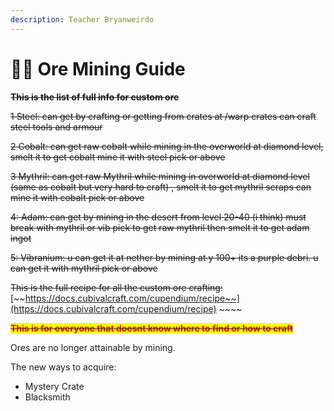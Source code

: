 ```yaml
---
description: Teacher Bryanweirdo
---
```


# 👨🏫 Ore Mining Guide

~~**This is the list of full info for custom ore**~~&#x20;

~~1 Steel: can get by crafting or getting from crates at /warp crates can craft steel tools and armour~~&#x20;

~~2 Cobalt: can get raw cobalt while mining in the overworld at diamond level, smelt it to get cobalt mine it with steel pick or above~~&#x20;

~~3 Mythril: can get raw Mythril while mining in overworld at diamond level (same as cobalt but very hard to craft) , smelt it to get mythril scraps can mine it with cobalt pick or above~~&#x20;

~~4: Adam: can get by mining in the desert from level 20-40 (i think) must break with mythril or vib pick to get raw mythril then smelt it to get adam ingot~~

&#x20;~~5: Vibranium: u can get it at nether by mining at y 100+ its a purple debri. u can get it with mythril pick or above~~&#x20;

~~This is the full recipe for all the custom ore crafting:~~ [~~https://docs.cubivalcraft.com/cupendium/recipe~~](https://docs.cubivalcraft.com/cupendium/recipe) ~~~~&#x20;

~~<mark style="color:red;">**This is for everyone that doesnt know where to find or how to craft**</mark>~~



Ores are no longer attainable by mining.

The new ways to acquire:

* Mystery Crate
* Blacksmith
